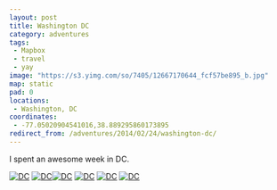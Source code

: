 ```yaml
---
layout: post
title: Washington DC
category: adventures
tags:
 - Mapbox
 - travel
 - yay
image: "https://s3.yimg.com/so/7405/12667170644_fcf57be895_b.jpg"
map: static
pad: 0
locations:
 - Washington, DC
coordinates:
 - -77.05020904541016,38.889295860173895
redirect_from: /adventures/2014/02/24/washington-dc/
---
```



I spent an awesome week in DC.

<div class="photos">
<a href="http://www.flickr.com/photos/katydecorah/12666688105/" title="DC by katydecorah, on Flickr"><img src="https://v4s.yimg.com/sm/5485/12666688105_550efc51db_b.jpg" alt="DC"></a>
<a href="http://www.flickr.com/photos/katydecorah/12666807483/" title="DC by katydecorah, on Flickr"><img src="https://v4s.yimg.com/so/7382/12666807483_1e56a7c7cb_b.jpg" class="img-half" alt="DC"></a><a href="http://www.flickr.com/photos/katydecorah/12667150544/" title="DC by katydecorah, on Flickr"><img src="https://v4s.yimg.com/so/7392/12667150544_548740e41e_b.jpg" class="img-half" alt="DC"></a>
<a href="http://www.flickr.com/photos/katydecorah/12667170644/" title="DC by katydecorah, on Flickr"><img src="https://s3.yimg.com/so/7405/12667170644_fcf57be895_b.jpg" class="pop-out" alt="DC"></a>
<a href="http://www.flickr.com/photos/katydecorah/12667152304/" title="DC by katydecorah, on Flickr"><img src="https://s3.yimg.com/so/7377/12667152304_47a1ddda05_b.jpg" alt="DC"></a>
<a href="http://www.flickr.com/photos/katydecorah/12666816563/" title="DC by katydecorah, on Flickr"><img src="https://s3.yimg.com/so/7398/12666816563_21cfc4f959_b.jpg" alt="DC"></a>
</div>
